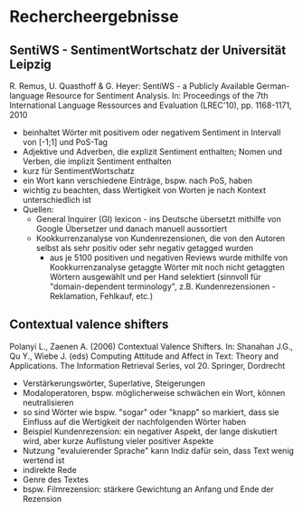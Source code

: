 # Rechercheergebnisse

## SentiWS - SentimentWortschatz der Universität Leipzig 

R. Remus, U. Quasthoff & G. Heyer: SentiWS - a Publicly Available German-language Resource for Sentiment Analysis.
In: Proceedings of the 7th International Language Ressources and Evaluation (LREC'10), pp. 1168-1171, 2010

- beinhaltet Wörter mit positivem oder negativem Sentiment in Intervall von [-1;1] und PoS-Tag 
- Adjektive und Adverben, die explizit Sentiment enthalten; Nomen und Verben, die implizit Sentiment enthalten 
- kurz für SentimentWortschatz
- ein Wort kann verschiedene Einträge, bspw. nach PoS, haben
- wichtig zu beachten, dass Wertigkeit von Worten je nach Kontext unterschiedlich ist 
- Quellen: 
	- General Inquirer (GI) lexicon - ins Deutsche übersetzt mithilfe von Google Übersetzer und danach manuell aussortiert 
	- Kookkurrenzanalyse von Kundenrezensionen, die von den Autoren selbst als sehr positiv oder sehr negativ getagged wurden 
		 - aus je 5100 positiven und negativen Reviews wurde mithilfe von Kookkurrenzanalyse getaggte Wörter mit noch nicht getaggten Wörtern ausgewählt und per Hand selektiert (sinnvoll für "domain-dependent terminology", z.B. Kundenrezensionen - Reklamation, Fehlkauf, etc.)

## Contextual valence shifters

Polanyi L., Zaenen A. (2006) Contextual Valence Shifters. In: Shanahan J.G., Qu Y., Wiebe J. (eds) Computing Attitude and Affect in Text: Theory and Applications. The Information Retrieval Series, vol 20. Springer, Dordrecht

- Verstärkerungswörter, Superlative, Steigerungen
- Modaloperatoren, bspw. möglicherweise schwächen ein Wort, können neutralisieren
- so sind Wörter wie bspw. "sogar" oder "knapp" so markiert, dass sie Einfluss auf die Wertigkeit der nachfolgenden Wörter haben 
- Beispiel Kundenrezension: ein negativer Aspekt, der lange diskutiert wird, aber kurze Auflistung vieler positiver Aspekte 
- Nutzung "evaluierender Sprache" kann Indiz dafür sein, dass Text wenig wertend ist 
- indirekte Rede 
- Genre des Textes
- bspw. Filmrezension: stärkere Gewichtung an Anfang und Ende der Rezension 
